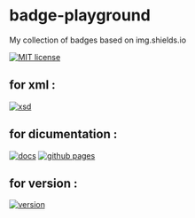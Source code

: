 # badge-playground

My collection of badges based on img.shields.io

[![MIT license](https://img.shields.io/badge/License-MIT-blue.svg)](https://opensource.org/license/mit/)

## for xml : 

[![xsd](https://img.shields.io/badge/xsd-doc%202.1-purple.svg)](https://www.fugerit.org/data/java/doc/xsd/doc-2-1.xsd)

## for dicumentation : 

[![docs](https://img.shields.io/badge/docs-badge%20playground-cyan.svg)](README.md)
[![github pages](https://img.shields.io/badge/github%20pages-badge%20playground-blue.svg)](https://fugerit79.github.io/badge-playground/)

## for version : 

[![version](https://img.shields.io/badge/version-0%201%200-brown.svg)](README.md)
